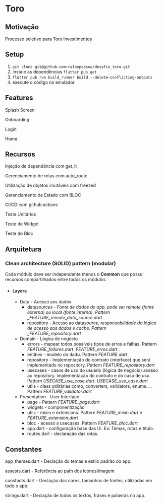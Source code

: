 # Toro

## Motivação

Processo seletivo para Toro Investimentos

## Setup

1. `git clone git@github.com:rafampessoa/desafio_toro.git`
2. Instale as dependências `flutter pub get`
3. `flutter pub run build_runner build --delete-conflicting-outputs`
4. execute o código no emulador

## Features

Splash Screen

Onboarding

Login

Home


## Recursos

Injeção de dependência com get_it

Gerenciamento de rotas com auto_route

Utilização de objetos imutáveis com freezed

Gerenciamento de Estado com BLOC

CI/CD com github actions

Teste Unitários

Teste de Widget

Teste do Bloc

## Arquitetura

### Clean architecture (SOLID) pattern (modular)

Cada módulo deve ser independente menos o **Common** que possui recursos compartilhados entre todos os módulos

- #### Layers
  - Data - Acesso aos dados
    - data*sources - Fonte de dados do app, pode ser remote (fonte externa) ou local (fonte interna). Pattern \_FEATURE_remote_data_source.dart*
    - repository - Acesso ao data*source, responsabilidade da lógica de acesso aos dados e cache. Pattern \_FEATURE_repository.dart*
  - Domain - Lógica de negócio
    - errors - mapear todos possíveis tipos de erros e falhas. Pattern _FEATURE_failures.dart_ ,_FEATURE_erros.dart_ .
    - entities - modelo do dado. Pattern _FEATURE.dart_
    - repository - Implementação do contrato (interface) que será implementado no repository. Pattern _FEATURE_repository.dart_
    - usecases - casos de uso do usuário (lógica de negócio) acesso ao repository. Implementação do contrato e do caso de uso. Pattern _USECASE_use_case.dart_, _USECASE_use_case.dart_
    - utils - class utilitárias como, converters, validators, enums... . Pattern _FEATURE_validator.dart_
  - Presentation - User Interface
    - page - Pattern _FEATURE_page.dart_
    - widgets - componentização
    - utils - mixin e extensions. Pattern _FEATURE_mixin.dart_ e _FEATURE_extension.dart_
    - bloc - acesso a usecases. Pattern _FEATURE_bloc.dart_
    - app.dart - configuração base das UI. Ex: Temas, rotas e título.
    - routes.dart - declaração das rotas.

## Constantes

app_themes.dart - Declação do temas e estilo padrão do app.

assests.dart - Referência ao path dos icones/imagem

constants.dart - Declação das cores, tamanhos de fontes, utilizadas em todo o app.

strings.dart - Declação de todos os textos, frases e palavras no app.
